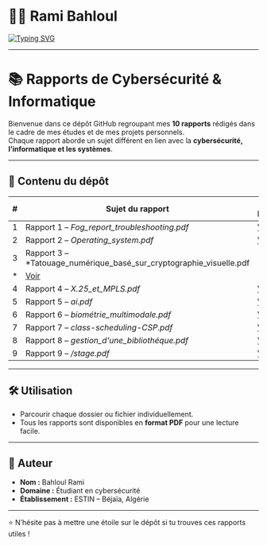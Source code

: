 # 👨‍💻 Rami Bahloul  

[![Typing SVG](https://readme-typing-svg.herokuapp.com?size=24&duration=4000&color=00FF00&lines=Cybersecurity+Student;CTF+Player+%7C+Crypto+Enthusiast;Pentesting+%26+Exploit+Development)](https://git.io/typing-svg)

---
# 📚 Rapports de Cybersécurité & Informatique

Bienvenue dans ce dépôt GitHub regroupant mes **10 rapports** rédigés dans le cadre de mes études et de mes projets personnels.  
Chaque rapport aborde un sujet différent en lien avec la **cybersécurité, l’informatique et les systèmes**.  

---

## 📂 Contenu du dépôt

| #  | Sujet du rapport              | 📄 Lien |
|----|--------------------------------|---------|
| 1  | Rapport 1 – *Fog_report_troubleshooting.pdf* | [Voir](https://github.com/ramibahloul2003/rapport/blob/main/Fog_report_troubleshooting.pdf) |
| 2  | Rapport 2 – *Operating_system.pdf* | [Voir](https://github.com/ramibahloul2003/rapport/blob/main/Operating_system.pdf) |
| 3  | Rapport 3 – *Tatouage_numérique_basé_sur_cryptographie_visuelle.pdf
* | [Voir](https://github.com/ramibahloul2003/rapport/blob/main/Tatouage_num%C3%A9rique_bas%C3%A9_sur_cryptographie_visuelle.pdf) |
| 4  | Rapport 4 – *X.25_et_MPLS.pdf* | [Voir](https://github.com/ramibahloul2003/rapport/blob/main/X.25_et_MPLS.pdf) |
| 5  | Rapport 5 – *ai.pdf* | [Voir](https://github.com/ramibahloul2003/rapport/blob/main/ai.pdf) |
| 6  | Rapport 6 – *biométrie_multimodale.pdf* | [Voir](https://github.com/ramibahloul2003/rapport/blob/main/biom%C3%A9trie_multimodale.pdf) |
| 7  | Rapport 7 – *class-scheduling-CSP.pdf* | [Voir](https://github.com/ramibahloul2003/rapport/blob/main/class-scheduling-CSP.pdf) |
| 8  | Rapport 8 – *gestion_d'une_bibliothéque.pdf* | [Voir](https://github.com/ramibahloul2003/rapport/blob/main/gestion_d'une_biblioth%C3%A9que.pdf) |
| 9  | Rapport 9 – */stage.pdf* | [Voir](https://github.com/ramibahloul2003/rapport/blob/main/stage.pdf) |

---

## 🛠️ Utilisation

- Parcourir chaque dossier ou fichier individuellement.  
- Tous les rapports sont disponibles en **format PDF** pour une lecture facile.  

---

## 👤 Auteur

- **Nom :** Bahloul Rami  
- **Domaine :** Étudiant en cybersécurité  
- **Établissement :** ESTIN – Béjaïa, Algérie  

---

⭐ N’hésite pas à mettre une étoile sur le dépôt si tu trouves ces rapports utiles !
